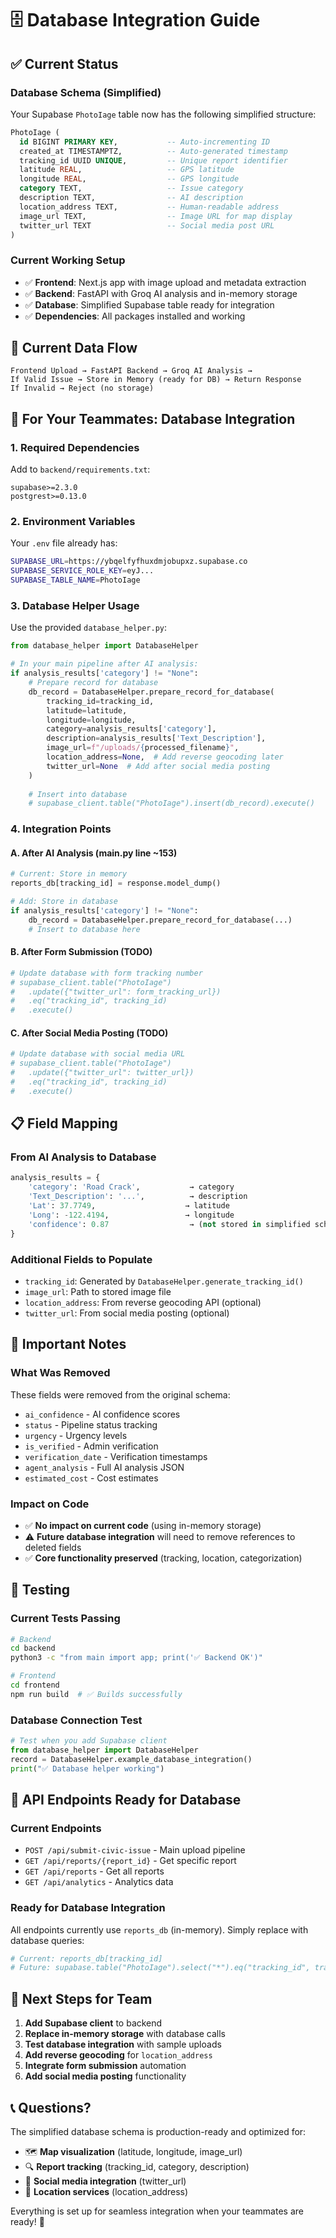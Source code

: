 # 🗄️ Database Integration Guide

## ✅ Current Status

### **Database Schema (Simplified)**
Your Supabase `PhotoIage` table now has the following simplified structure:

```sql
PhotoIage (
  id BIGINT PRIMARY KEY,           -- Auto-incrementing ID
  created_at TIMESTAMPTZ,          -- Auto-generated timestamp
  tracking_id UUID UNIQUE,         -- Unique report identifier
  latitude REAL,                   -- GPS latitude
  longitude REAL,                  -- GPS longitude  
  category TEXT,                   -- Issue category
  description TEXT,                -- AI description
  location_address TEXT,           -- Human-readable address
  image_url TEXT,                  -- Image URL for map display
  twitter_url TEXT                 -- Social media post URL
)
```

### **Current Working Setup**
- ✅ **Frontend**: Next.js app with image upload and metadata extraction
- ✅ **Backend**: FastAPI with Groq AI analysis and in-memory storage
- ✅ **Database**: Simplified Supabase table ready for integration
- ✅ **Dependencies**: All packages installed and working

## 🔄 Current Data Flow

```
Frontend Upload → FastAPI Backend → Groq AI Analysis → 
If Valid Issue → Store in Memory (ready for DB) → Return Response
If Invalid → Reject (no storage)
```

## 🎯 For Your Teammates: Database Integration

### **1. Required Dependencies**
Add to `backend/requirements.txt`:
```
supabase>=2.3.0
postgrest>=0.13.0
```

### **2. Environment Variables**
Your `.env` file already has:
```bash
SUPABASE_URL=https://ybqelfyfhuxdmjobupxz.supabase.co
SUPABASE_SERVICE_ROLE_KEY=eyJ...
SUPABASE_TABLE_NAME=PhotoIage
```

### **3. Database Helper Usage**
Use the provided `database_helper.py`:

```python
from database_helper import DatabaseHelper

# In your main pipeline after AI analysis:
if analysis_results['category'] != "None":
    # Prepare record for database
    db_record = DatabaseHelper.prepare_record_for_database(
        tracking_id=tracking_id,
        latitude=latitude,
        longitude=longitude,
        category=analysis_results['category'],
        description=analysis_results['Text_Description'],
        image_url=f"/uploads/{processed_filename}",
        location_address=None,  # Add reverse geocoding later
        twitter_url=None  # Add after social media posting
    )
    
    # Insert into database
    # supabase_client.table("PhotoIage").insert(db_record).execute()
```

### **4. Integration Points**

#### **A. After AI Analysis (main.py line ~153)**
```python
# Current: Store in memory
reports_db[tracking_id] = response.model_dump()

# Add: Store in database
if analysis_results['category'] != "None":
    db_record = DatabaseHelper.prepare_record_for_database(...)
    # Insert to database here
```

#### **B. After Form Submission (TODO)**
```python
# Update database with form tracking number
# supabase_client.table("PhotoIage")
#   .update({"twitter_url": form_tracking_url})
#   .eq("tracking_id", tracking_id)
#   .execute()
```

#### **C. After Social Media Posting (TODO)**
```python
# Update database with social media URL
# supabase_client.table("PhotoIage")
#   .update({"twitter_url": twitter_url})
#   .eq("tracking_id", tracking_id)
#   .execute()
```

## 📋 Field Mapping

### **From AI Analysis to Database**
```python
analysis_results = {
    'category': 'Road Crack',           → category
    'Text_Description': '...',          → description  
    'Lat': 37.7749,                    → latitude
    'Long': -122.4194,                 → longitude
    'confidence': 0.87                  → (not stored in simplified schema)
}
```

### **Additional Fields to Populate**
- `tracking_id`: Generated by `DatabaseHelper.generate_tracking_id()`
- `image_url`: Path to stored image file
- `location_address`: From reverse geocoding API (optional)
- `twitter_url`: From social media posting (optional)

## 🚨 Important Notes

### **What Was Removed**
These fields were removed from the original schema:
- `ai_confidence` - AI confidence scores
- `status` - Pipeline status tracking  
- `urgency` - Urgency levels
- `is_verified` - Admin verification
- `verification_date` - Verification timestamps
- `agent_analysis` - Full AI analysis JSON
- `estimated_cost` - Cost estimates

### **Impact on Code**
- ✅ **No impact on current code** (using in-memory storage)
- ⚠️ **Future database integration** will need to remove references to deleted fields
- ✅ **Core functionality preserved** (tracking, location, categorization)

## 🧪 Testing

### **Current Tests Passing**
```bash
# Backend
cd backend
python3 -c "from main import app; print('✅ Backend OK')"

# Frontend  
cd frontend
npm run build  # ✅ Builds successfully
```

### **Database Connection Test**
```python
# Test when you add Supabase client
from database_helper import DatabaseHelper
record = DatabaseHelper.example_database_integration()
print("✅ Database helper working")
```

## 🔗 API Endpoints Ready for Database

### **Current Endpoints**
- `POST /api/submit-civic-issue` - Main upload pipeline
- `GET /api/reports/{report_id}` - Get specific report
- `GET /api/reports` - Get all reports  
- `GET /api/analytics` - Analytics data

### **Ready for Database Integration**
All endpoints currently use `reports_db` (in-memory). Simply replace with database queries:

```python
# Current: reports_db[tracking_id]
# Future: supabase.table("PhotoIage").select("*").eq("tracking_id", tracking_id)
```

## 🚀 Next Steps for Team

1. **Add Supabase client** to backend
2. **Replace in-memory storage** with database calls
3. **Test database integration** with sample uploads
4. **Add reverse geocoding** for `location_address`
5. **Integrate form submission** automation
6. **Add social media posting** functionality

## 📞 Questions?

The simplified database schema is production-ready and optimized for:
- 🗺️ **Map visualization** (latitude, longitude, image_url)
- 🔍 **Report tracking** (tracking_id, category, description)
- 📱 **Social media integration** (twitter_url)
- 📍 **Location services** (location_address)

Everything is set up for seamless integration when your teammates are ready! 🎉
